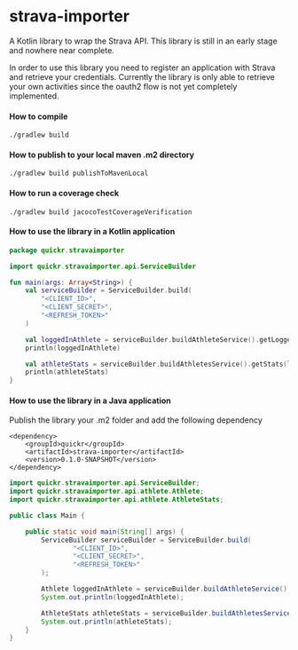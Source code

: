 # strava-importer
A Kotlin library to wrap the Strava API.
This library is still in an early stage and nowhere near complete. 

In order to use this library you need to register an application with Strava and retrieve your credentials. Currently the library is only able to retrieve your own activities since the oauth2 flow is not yet completely implemented.

#### How to compile
```$xslt
./gradlew build
```

#### How to publish to your local maven .m2 directory
```$xslt
./gradlew build publishToMavenLocal
```

#### How to run a coverage check
```$xslt
./gradlew build jacocoTestCoverageVerification
```

#### How to use the library in a Kotlin application
```kotlin
package quickr.stravaimporter

import quickr.stravaimporter.api.ServiceBuilder

fun main(args: Array<String>) {
    val serviceBuilder = ServiceBuilder.build(
        "<CLIENT_ID>",
        "<CLIENT_SECRET>",
        "<REFRESH_TOKEN>"
    )

    val loggedInAthlete = serviceBuilder.buildAthleteService().getLoggedInAthlete()
    println(loggedInAthlete)

    val athleteStats = serviceBuilder.buildAthletesService().getStats(loggedInAthlete.id!!)
    println(athleteStats)
}
```

#### How to use the library in a Java application
Publish the library your .m2 folder and add the following dependency
```
<dependency>
    <groupId>quickr</groupId>
    <artifactId>strava-importer</artifactId>
    <version>0.1.0-SNAPSHOT</version>
</dependency>
```
```java
import quickr.stravaimporter.api.ServiceBuilder;
import quickr.stravaimporter.api.athlete.Athlete;
import quickr.stravaimporter.api.athlete.AthleteStats;

public class Main {

    public static void main(String[] args) {
        ServiceBuilder serviceBuilder = ServiceBuilder.build(
                "<CLIENT_ID>",
                "<CLIENT_SECRET>",
                "<REFRESH_TOKEN>"
        );

        Athlete loggedInAthlete = serviceBuilder.buildAthleteService().getLoggedInAthlete();
        System.out.println(loggedInAthlete);

        AthleteStats athleteStats = serviceBuilder.buildAthletesService().getStats(loggedInAthlete.getId());
        System.out.println(athleteStats);
    }
}

```

